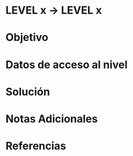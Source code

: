 #  LEVEL x → LEVEL x

# Objetivo

# Datos de acceso al nivel

# Solución

# Notas Adicionales

# Referencias
